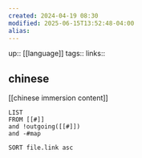 ```yaml
---
created: 2024-04-19 08:30
modified: 2025-06-15T13:52:48-04:00
alias: 
---
```

up::  [[language]]
tags:: 
links::

## chinese 
[[chinese immersion content]]

```dataview
LIST
FROM [[#]]
and !outgoing([[#]])
and -#map

SORT file.link asc
```



